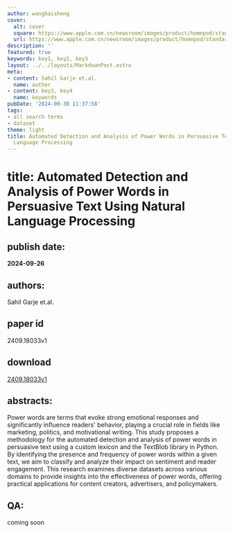 ```yaml
---
author: wanghaisheng
cover:
  alt: cover
  square: https://www.apple.com.cn/newsroom/images/product/homepod/standard/Apple-HomePod-hero-230118_big.jpg.large_2x.jpg
  url: https://www.apple.com.cn/newsroom/images/product/homepod/standard/Apple-HomePod-hero-230118_big.jpg.large_2x.jpg
description: ''
featured: true
keywords: key1, key2, key3
layout: ../../layouts/MarkdownPost.astro
meta:
- content: Sahil Garje et.al.
  name: author
- content: key3, key4
  name: keywords
pubDate: '2024-09-30 11:37:58'
tags:
- all search terms
- dataset
theme: light
title: Automated Detection and Analysis of Power Words in Persuasive Text Using Natural
  Language Processing
---
```


# title: Automated Detection and Analysis of Power Words in Persuasive Text Using Natural Language Processing 
## publish date: 
**2024-09-26** 
## authors: 
  Sahil Garje et.al. 
## paper id
2409.18033v1
## download
[2409.18033v1](http://arxiv.org/abs/2409.18033v1)
## abstracts:
Power words are terms that evoke strong emotional responses and significantly influence readers' behavior, playing a crucial role in fields like marketing, politics, and motivational writing. This study proposes a methodology for the automated detection and analysis of power words in persuasive text using a custom lexicon and the TextBlob library in Python. By identifying the presence and frequency of power words within a given text, we aim to classify and analyze their impact on sentiment and reader engagement. This research examines diverse datasets across various domains to provide insights into the effectiveness of power words, offering practical applications for content creators, advertisers, and policymakers.
## QA:
coming soon
